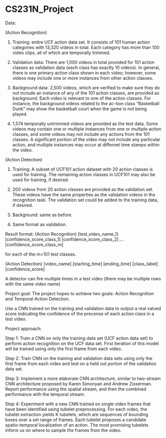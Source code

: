 # CS231N_Project

Data:

(Action Recognition)
1. Training: entire UCF action data set. It consists of 101 human action categories with 13,320 videos in total. Each category has more than 100 video clips, all of which are temporally trimmed.

2. Validation data: There are 1,000 videos in total provided for 101 action classes as validation data (each class has exactly 10 videos). In general, there is one primary action class shown in each video; however, some videos may include one or more instances from other action classes.

3. Background data: 2,500 videos, which are verified to make sure they do not include an instance of any of the 101 action classes, are provided as background. Each video is relevant to one of the action classes. For instance, the background videos related to the ac-tion class “Basketball Dunk” may show the basketball court when the game is not being played.

4. 1,574 temporally untrimmed videos are provided as the test data. Some videos may contain one or multiple instances from one or multiple action classes, and some videos may not include any actions from the 101 classes. A significant portion of the video may not include any particular action, and multiple instances may occur at differnet time stamps within the video.

(Action Detection)

1. Training: A subset of UCF101 action dataset with 20 action classes is used for training. The remaining action classes in UCF101 may also be used for training, if desired.

2. 200 videos from 20 action classes are provided as the validation set. These videos have the same properties as the validation videos in the recognition task. The validation set could be added to the training data, if desired.

3. Background: same as before.

4. Same format as validation.

Result format:
(Action Recognition)
[test_video_name_1] [confidence_score_class_1] [confidence_score_class_2] … [confidence_score_class_m]

for each of the m=101 test classes.

(Action Detection)
[video_name] [starting_time] [ending_time] [class_label] [confidence_score]

A detector can fire multiple times in a test video (there may be multiple rows with the same video name)


Project goal:
The project hopes to achieve two goals: Action Recognition and Temporal Action Detection.

Use a CNN trained on the training and validation data to output a real valued score indicating the confidence of the precense of each action class in a test video.

Project approach:

Step 1: Train a CNN on only the training data set (UCF action data set) to perform action recognition on the UCF data set. First iteration of this model will be trained using only the first frame from each video.

Step 2: Train CNN on the training and validation data sets using only the first frame from each video and test on a held out portion of the validation data set.

Step 3: Implement a more elaborate CNN architecture, similar to two-stream CNN architecture proposed by Karen Simonyan and Andrew Zisserman. Report performance using the spatial stream, and then the combined performance with the temporal stream.

Step 4: Experiment with a new CNN trained on single video frames that have been identified using tubelet preprocessing. For each video, the tubelet extraction yields K tubelets, which are sequences of bounding boxes over a set range of frames. Each tubelet proposes a candidate spatio-temporal localization of an action. The most promising tubelets inform us on where to sample the frames from the video.


